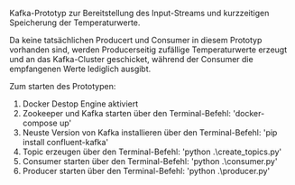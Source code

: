 Kafka-Prototyp zur Bereitstellung des Input-Streams und kurzzeitigen Speicherung der Temperaturwerte.

Da keine tatsächlichen Producert und Consumer in diesem Prototyp vorhanden sind, werden Producerseitig zufällige Temperaturwerte erzeugt und an das Kafka-Cluster geschicket, während der Consumer die empfangenen Werte lediglich ausgibt.

Zum starten des Prototypen:
1. Docker Destop Engine aktiviert
2. Zookeeper und Kafka starten über den Terminal-Befehl: 'docker-compose up'
3. Neuste Version von Kafka installieren über den Terminal-Befehl: 'pip install confluent-kafka'
4. Topic erzeugen über den Terminal-Befehl: 'python .\create_topics.py'
5. Consumer starten über den Terminal-Befehl: 'python .\consumer.py'
6. Producer starten über den Terminal-Befehl: 'python .\producer.py'

